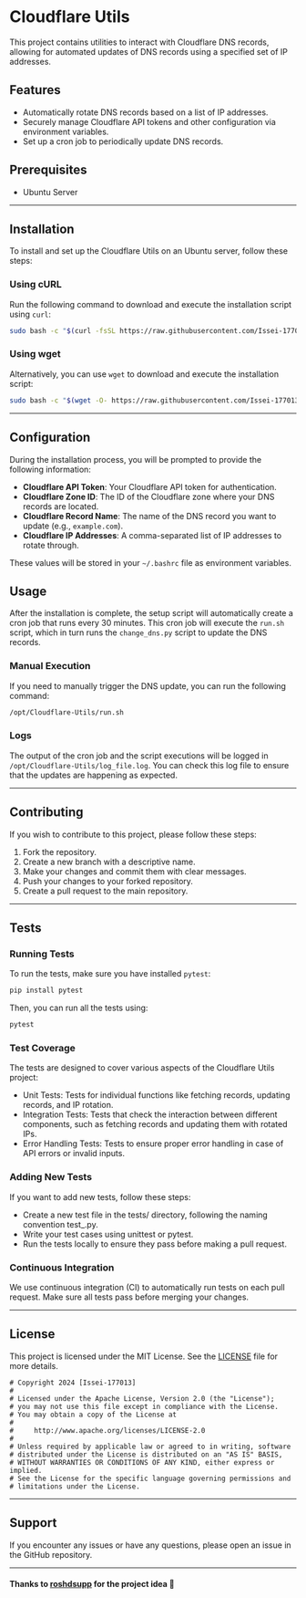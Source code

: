 # Cloudflare Utils

This project contains utilities to interact with Cloudflare DNS records, allowing for automated updates of DNS records using a specified set of IP addresses.

## Features

- Automatically rotate DNS records based on a list of IP addresses.
- Securely manage Cloudflare API tokens and other configuration via environment variables.
- Set up a cron job to periodically update DNS records.

## Prerequisites

- Ubuntu Server

---

## Installation

To install and set up the Cloudflare Utils on an Ubuntu server, follow these steps:

### Using cURL

Run the following command to download and execute the installation script using `curl`:

```bash
sudo bash -c "$(curl -fsSL https://raw.githubusercontent.com/Issei-177013/Cloudflare-Utils/main/install.sh)"
```

### Using wget

Alternatively, you can use `wget` to download and execute the installation script:

```bash
sudo bash -c "$(wget -O- https://raw.githubusercontent.com/Issei-177013/Cloudflare-Utils/main/install.sh)"
```

---

## Configuration

During the installation process, you will be prompted to provide the following information:

- **Cloudflare API Token**: Your Cloudflare API token for authentication.
- **Cloudflare Zone ID**: The ID of the Cloudflare zone where your DNS records are located.
- **Cloudflare Record Name**: The name of the DNS record you want to update (e.g., `example.com`).
- **Cloudflare IP Addresses**: A comma-separated list of IP addresses to rotate through.

These values will be stored in your `~/.bashrc` file as environment variables.

## Usage

After the installation is complete, the setup script will automatically create a cron job that runs every 30 minutes. This cron job will execute the `run.sh` script, which in turn runs the `change_dns.py` script to update the DNS records.

### Manual Execution

If you need to manually trigger the DNS update, you can run the following command:

```bash
/opt/Cloudflare-Utils/run.sh
```

### Logs

The output of the cron job and the script executions will be logged in `/opt/Cloudflare-Utils/log_file.log`. You can check this log file to ensure that the updates are happening as expected.

---

## Contributing

If you wish to contribute to this project, please follow these steps:

1. Fork the repository.
2. Create a new branch with a descriptive name.
3. Make your changes and commit them with clear messages.
4. Push your changes to your forked repository.
5. Create a pull request to the main repository.

---

## Tests

### Running Tests

To run the tests, make sure you have installed `pytest`:

```bash
pip install pytest
```

Then, you can run all the tests using:

```bash
pytest
```

### Test Coverage
The tests are designed to cover various aspects of the Cloudflare Utils project:

* Unit Tests: Tests for individual functions like fetching records, updating records, and IP rotation.
* Integration Tests: Tests that check the interaction between different components, such as fetching records and updating them with rotated IPs.
* Error Handling Tests: Tests to ensure proper error handling in case of API errors or invalid inputs.

### Adding New Tests
If you want to add new tests, follow these steps:

* Create a new test file in the tests/ directory, following the naming convention test_<feature>.py.
* Write your test cases using unittest or pytest.
* Run the tests locally to ensure they pass before making a pull request.

### Continuous Integration
We use continuous integration (CI) to automatically run tests on each pull request. Make sure all tests pass before merging your changes.

---

## License

This project is licensed under the MIT License. See the [LICENSE](LICENSE) file for more details.
```
# Copyright 2024 [Issei-177013]
#
# Licensed under the Apache License, Version 2.0 (the "License");
# you may not use this file except in compliance with the License.
# You may obtain a copy of the License at
#
#     http://www.apache.org/licenses/LICENSE-2.0
#
# Unless required by applicable law or agreed to in writing, software
# distributed under the License is distributed on an "AS IS" BASIS,
# WITHOUT WARRANTIES OR CONDITIONS OF ANY KIND, either express or implied.
# See the License for the specific language governing permissions and
# limitations under the License.
```

---

## Support

If you encounter any issues or have any questions, please open an issue in the GitHub repository.


---

#### Thanks to [roshdsupp](https://t.me/roshdsupp) for the project idea 🩵


